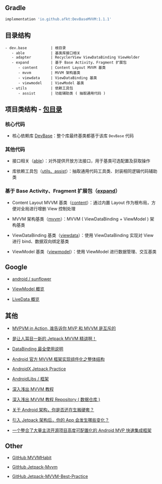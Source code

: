 
## Gradle

```gradle
implementation 'io.github.afkt:DevBaseMVVM:1.1.1'
```

## 目录结构

```
- dev.base           | 根目录
   - able            | 基类库接口相关
   - adapter         | RecyclerView ViewDataBinding ViewHolder
   - expand          | 基于 Base Activity、Fragment 扩展包
      - content      | Content Layout MVVM 基类
      - mvvm         | MVVM 架构基类
      - viewdata     | ViewDataBinding 基类
      - viewmodel    | ViewModel 基类
   - utils           | 依赖工具包
      - assist       | 功能辅助类 ( 抽取通用代码 )
```


## 项目类结构 - [包目录][包目录]

### 核心代码

* 核心依赖库 [DevBase][DevBase]：整个库最终基类都基于该库 `DevBase` 代码

### 其他代码

* 接口相关（[able][able]）：对外提供开放方法接口，用于基类可选配置及获取操作

* 库依赖工具包（[utils、assist][utils、assist]）：抽取通用代码工具类、封装相同逻辑代码辅助类

### 基于 Base Activity、Fragment 扩展包（[expand][expand]）

* Content Layout MVVM 基类（[content][content]）：通过内置 Layout 作为根布局，方便对全局进行增删 View 控制处理

* MVVM 架构基类（[mvvm][mvvm]）：MVVM ( ViewDataBinding + ViewModel ) 架构基类

* ViewDataBinding 基类（[viewdata][viewdata]）：使用 ViewDataBinding 实现对 View 进行 bind、数据双向绑定基类

* ViewModel 基类（[viewmodel][viewmodel]）：使用 ViewModel 进行数据管理、交互基类

## Google

* [android / sunflower](https://github.com/android/sunflower)

* [ViewModel 概览](https://developer.android.com/topic/libraries/architecture/viewmodel)

* [LiveData 概览](https://developer.android.com/topic/libraries/architecture/livedata)

## 其他

* [MVPVM in Action, 谁告诉你 MVP 和 MVVM 是互斥的](http://blog.zhaiyifan.cn/2016/03/16/android-new-project-from-0-p3)

* [是让人耳目一新的 Jetpack MVVM 精讲啊！](https://juejin.cn/post/6844903976240939021)

* [DataBinding 最全使用说明](https://juejin.cn/post/6844903549223059463)

* [Android 官方 MVVM 框架实现组件化之整体结构](https://www.jianshu.com/p/c0988e7f31fd)

* [AndroidX Jetpack Practice](https://github.com/hi-dhl/AndroidX-Jetpack-Practice)

* [AndroidLibs / 框架](https://github.com/GuoYangGit/AndroidLibs/blob/master/框架)

* [深入浅出 MVVM 教程](https://www.jianshu.com/p/bcdb7c2a07eb)

* [深入浅出 MVVM 教程 Repository ( 数据仓库 ) ](https://juejin.cn/post/6844903505635835911)

* [关于 Android 架构，你是否还在生搬硬套？](https://juejin.cn/post/6942464122273398820)

* [引入 Jetpack 架构后，你的 App 会发生哪些变化？](https://juejin.cn/post/6955491901265051661)

* [一个整合了大量主流开源项目高度可配置化的 Android MVP 快速集成框架](https://github.com/JessYanCoding/MVPArms/blob/master/MVPArms.md)

## Other

* [GitHub MVVMHabit](https://github.com/goldze/MVVMHabit)

* [GitHub Jetpack-Mvvm](https://github.com/zskingking/Jetpack-Mvvm)

* [GitHub Jetpack-MVVM-Best-Practice](https://github.com/KunMinX/Jetpack-MVVM-Best-Practice)





[包目录]: https://github.com/afkT/DevUtils/blob/master/lib/DevBaseMVVM/src/main/java/dev/base
[DevBase]: https://github.com/afkT/DevUtils/blob/master/lib/DevBase/README.md
[able]: https://github.com/afkT/DevUtils/blob/master/lib/DevBaseMVVM/src/main/java/dev/base/able
[utils、assist]: https://github.com/afkT/DevUtils/blob/master/lib/DevBaseMVVM/src/main/java/dev/base/utils
[expand]: https://github.com/afkT/DevUtils/blob/master/lib/DevBaseMVVM/src/main/java/dev/base/expand
[content]: https://github.com/afkT/DevUtils/blob/master/lib/DevBaseMVVM/src/main/java/dev/base/expand/content
[mvvm]: https://github.com/afkT/DevUtils/blob/master/lib/DevBaseMVVM/src/main/java/dev/base/expand/mvvm
[viewdata]: https://github.com/afkT/DevUtils/blob/master/lib/DevBaseMVVM/src/main/java/dev/base/expand/viewdata
[viewmodel]: https://github.com/afkT/DevUtils/blob/master/lib/DevBaseMVVM/src/main/java/dev/base/expand/viewmodel